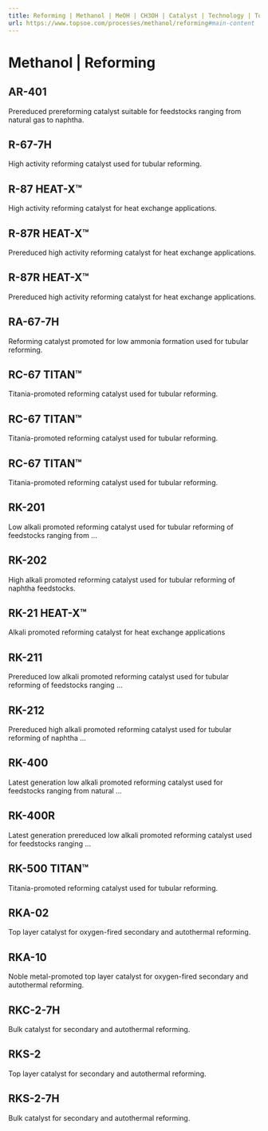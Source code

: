 ```yaml
---
title: Reforming | Methanol | MeOH | CH3OH | Catalyst | Technology | Topsoe
url: https://www.topsoe.com/processes/methanol/reforming#main-content
---
```


# Methanol | Reforming

## AR-401

Prereduced prereforming catalyst suitable for feedstocks ranging from natural gas to naphtha.

## R-67-7H

High activity reforming catalyst used for tubular reforming.

## R-87 HEAT-X™

High activity reforming catalyst for heat exchange applications.

## R-87R HEAT-X™

Prereduced high activity reforming catalyst for heat exchange applications.

## R-87R HEAT-X™

Prereduced high activity reforming catalyst for heat exchange applications.

## RA-67-7H

Reforming catalyst promoted for low ammonia formation used for tubular reforming.

## RC-67 TITAN™

Titania-promoted reforming catalyst used for tubular reforming.

## RC-67 TITAN™

Titania-promoted reforming catalyst used for tubular reforming.

## RC-67 TITAN™

Titania-promoted reforming catalyst used for tubular reforming.

## RK-201

Low alkali promoted reforming catalyst used for tubular reforming of feedstocks ranging from ...

## RK-202

High alkali promoted reforming catalyst used for tubular reforming of naphtha feedstocks.

## RK-21 HEAT-X™

Alkali promoted reforming catalyst for heat exchange applications

## RK-211

Prereduced low alkali promoted reforming catalyst used for tubular reforming of feedstocks ranging ...

## RK-212

Prereduced high alkali promoted reforming catalyst used for tubular reforming of naphtha ...

## RK-400

Latest generation low alkali promoted reforming catalyst used for feedstocks ranging from natural ...

## RK-400R

Latest generation prereduced low alkali promoted reforming catalyst used for feedstocks ranging ...

## RK-500 TITAN™

Titania-promoted reforming catalyst used for tubular reforming.

## RKA-02

Top layer catalyst for oxygen-fired secondary and autothermal reforming.

## RKA-10

Noble metal-promoted top layer catalyst for oxygen-fired secondary and autothermal reforming.

## RKC-2-7H

Bulk catalyst for secondary and autothermal reforming.

## RKS-2

Top layer catalyst for secondary and autothermal reforming.

## RKS-2-7H

Bulk catalyst for secondary and autothermal reforming.